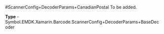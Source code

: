 #ScannerConfig+DecoderParams+CanadianPostal
To be added.

**Type** - Symbol.EMDK.Xamarin.Barcode.ScannerConfig+DecoderParams+BaseDecoder



